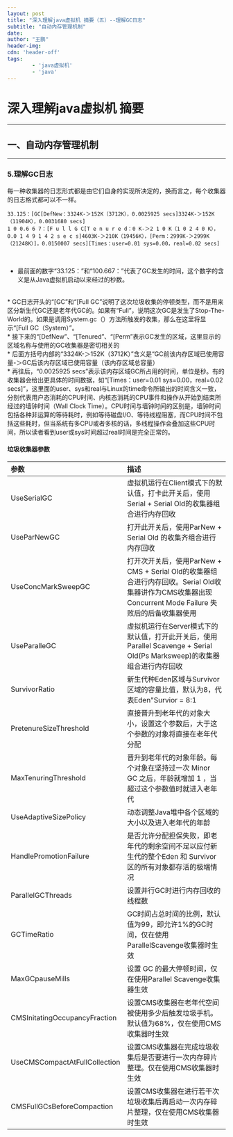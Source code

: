 ```yaml
---
layout: post
title: "深入理解java虚拟机 摘要（五）--理解GC日志"
subtitle: "自动内存管理机制"
date: 
author: "王鹏"
header-img: 
cdn: 'header-off'
tags: 
        - 'java虚拟机' 
        - 'java'
---
```

# 深入理解java虚拟机 摘要 #
***
## 一、自动内存管理机制 ##
***
### 5.理解GC日志 ###


每一种收集器的日志形式都是由它们自身的实现所决定的，换而言之，每个收集器的日志格式都可以不一样。

```
33.125：[GC[DefNew：3324K-＞152K（3712K），0.0025925 secs]3324K-＞152K（11904K），0.0031680 secs]
1 0 0.6 6 7：[F u l l G C[T e n u r e d：0 K-＞2 1 0 K（1 0 2 4 0 K），0.0 1 4 9 1 4 2 s e c s]4603K-＞210K（19456K），[Perm：2999K-＞2999K（21248K）]，0.0150007 secs][Times：user=0.01 sys=0.00，real=0.02 secs]
```
<br>

* 最前面的数字“33.125：”和“100.667：”代表了GC发生的时间，这个数字的含义是从Java虚拟机启动以来经过的秒数。
<br>
* GC日志开头的“[GC”和“[Full  GC”说明了这次垃圾收集的停顿类型，而不是用来区分新生代GC还是老年代GC的。如果有“Full”，说明这次GC是发生了Stop-The-World的。如果是调用System.gc（）方法所触发的收集，那么在这里将显示“[Full GC（System）”。
<br>
* 接下来的“[DefNew”、“[Tenured”、“[Perm”表示GC发生的区域，这里显示的区域名称与使用的GC收集器是密切相关的
<br>
* 后面方括号内部的“3324K-＞152K（3712K）”含义是“GC前该内存区域已使用容量-＞GC后该内存区域已使用容量（该内存区域总容量）
<br>
* 再往后，“0.0025925 secs”表示该内存区域GC所占用的时间，单位是秒。有的收集器会给出更具体的时间数据，如“[Times：user=0.01 sys=0.00，real=0.02 secs]”，这里面的user、sys和real与Linux的time命令所输出的时间含义一致，分别代表用户态消耗的CPU时间、内核态消耗的CPU事件和操作从开始到结束所经过的墙钟时间（Wall Clock Time）。CPU时间与墙钟时间的区别是，墙钟时间包括各种非运算的等待耗时，例如等待磁盘I/O、等待线程阻塞，而CPU时间不包括这些耗时，但当系统有多CPU或者多核的话，多线程操作会叠加这些CPU时间，所以读者看到user或sys时间超过real时间是完全正常的。

#### 垃圾收集器参数 ####
|**参数**|**描述**|
|:---|:---|
|UseSerialGC|虚拟机运行在Client模式下的默认值，打卡此开关后，使用Serial + Serial Old的收集器组合进行内存回收|
|UseParNewGC|打开此开关后，使用ParNew + Serial Old 的收集齐组合进行内存回收|
|UseConcMarkSweepGC|打开次开关后，使用ParNew + CMS + Serial Old的收集器组合进行内存回收。Serial Old收集器讲作为CMS收集器出现 Concurrent Mode Failure 失败后的后备收集器使用|
|UseParalleGC|虚拟机运行在Server模式下的默认值，打开此开关后，使用Parallel Scavenge + Serial Old(Ps Marksweep)的收集器组合进行内存回收|
|SurvivorRatio|新生代种Eden区域与Survivor 区域的容量比值，默认为8，代表Eden"Survior = 8:1|
|PretenureSizeThreshold|直接晋升到老年代的对象大小，设置这个参数后，大于这个参数的对象将直接在老年代分配|
|MaxTenuringThreshold|晋升到老年代的对象年龄。每个对象在坚持过一次 Minor GC 之后，年龄就增加 1 ，当超过这个参数值时就进入老年代|
|UseAdaptiveSizePolicy|动态调整Java堆中各个区域的大小以及进入老年代的年龄|
|HandlePromotionFailure|是否允许分配担保失败，即老年代的剩余空间不足以应付新生代的整个Eden 和 Survivor 区的所有对象都存活的极端情况|
|ParallelGCThreads|设置并行GC时进行内存回收的线程数|
|GCTimeRatio|GC时间占总时间的比例，默认值为99，即允许1%的GC时间，仅在使用ParallelScavenge收集器时生效|
|MaxGCpauseMills|设置 GC 的最大停顿时间，仅在使用Parallel Scavenge收集器生效|
|CMSInitatingOccupancyFraction|设置CMS收集器在老年代空间被使用多少后触发垃圾手机。默认值为68%，仅在使用CMS收集器时生效|
|UseCMSCompactAtFullCollection|设置CMS收集器在完成垃圾收集后是否要进行一次内存碎片整理。仅在使用CMS收集器时生效|
|CMSFullGCsBeforeCompaction|设置CMS收集器在进行若干次垃圾收集后再启动一次内存碎片整理，仅在使用CMS收集器时生效|